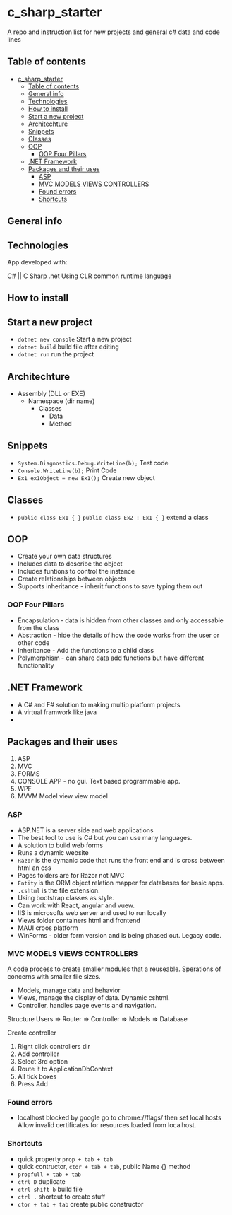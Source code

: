 # c_sharp_starter

A repo and instruction list for new projects and general c# data and code lines

## Table of contents

- [c\_sharp\_starter](#c_sharp_starter)
  - [Table of contents](#table-of-contents)
  - [General info](#general-info)
  - [Technologies](#technologies)
  - [How to install](#how-to-install)
  - [Start a new project](#start-a-new-project)
  - [Architechture](#architechture)
  - [Snippets](#snippets)
  - [Classes](#classes)
  - [OOP](#oop)
    - [OOP Four Pillars](#oop-four-pillars)
  - [.NET Framework](#net-framework)
  - [Packages and their uses](#packages-and-their-uses)
    - [ASP](#asp)
    - [MVC MODELS VIEWS CONTROLLERS](#mvc-models-views-controllers)
    - [Found errors](#found-errors)
    - [Shortcuts](#shortcuts)

## General info

## Technologies

App developed with:

C# || C Sharp
.net
Using CLR common runtime language

## How to install

## Start a new project

- `dotnet new console` Start a new project
- `dotnet build` build file after editing
- `dotnet run` run the project

## Architechture

- Assembly (DLL or EXE)
  - Namespace (dir name)
    - Classes
      - Data
      - Method

## Snippets

- `System.Diagnostics.Debug.WriteLine(b);` Test code
- `Console.WriteLine(b);` Print Code
- `Ex1 ex1Object = new Ex1();` Create new object

## Classes

- `public class Ex1 { }`
  `public class Ex2 : Ex1 { }` extend a class

## OOP

- Create your own data structures
- Includes data to describe the object
- Includes funtions to control the instance
- Create relationships between objects
- Supports inheritance - inherit functions to save typing them out

### OOP Four Pillars

- Encapsulation - data is hidden from other classes and only accessable from the class
- Abstraction - hide the details of how the code works from the user or other code
- Inheritance - Add the functions to a child class
- Polymorphism - can share data add functions but have different functionality 

## .NET Framework

- A C# and F# solution to making multip platform projects
- A virtual framwork like java
-

## Packages and their uses

1. ASP
2. MVC
3. FORMS
4. CONSOLE APP - no gui. Text based programmable app.
5. WPF
6. MVVM Model view view model

### ASP

- ASP.NET is a server side and web applications
- The best tool to use is C# but you can use many languages.
- A solution to build web forms
- Runs a dynamic website
- `Razor` is the dymanic code that runs the front end and is cross between html an css
- Pages folders are for Razor not MVC
- `Entity` is the ORM object relation mapper for databases for basic apps.
- `.cshtml` is the file extension.
- Using bootstrap classes as style.
- Can work with React, angular and vuew.
- IIS is microsofts web server and used to run locally
- Views folder containers html and frontend
- MAUI croos platform
- WinForms - older form version and is being phased out. Legacy code.

### MVC MODELS VIEWS CONTROLLERS

A code process to create smaller modules that a reuseable.
Sperations of concerns with smaller file sizes.

- Models, manage data and behavior
- Views, manage the display of data. Dynamic cshtml.
- Controller, handles page events and navigation.

Structure Users => Router => Controller => Models => Database

Create controller

1. Right click controllers dir
2. Add controller
3. Select 3rd option
4. Route it to ApplicationDbContext
5. All tick boxes
6. Press Add

### Found errors

- localhost blocked by google go to
  chrome://flags/ then set local hosts Allow invalid certificates for resources loaded from localhost.

### Shortcuts

- quick property `prop + tab + tab`
- quick contructor, `ctor + tab + tab`, public Name {} method
- `propfull + tab + tab`
- `ctrl D` duplicate
- `ctrl shift b` build file
- `ctrl .` shortcut to create stuff
- `ctor + tab + tab` create public constructor 
